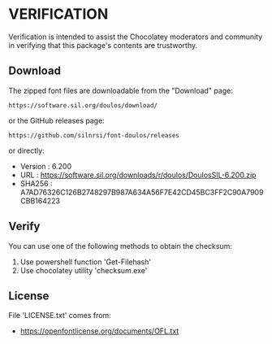# VERIFICATION
Verification is intended to assist the Chocolatey moderators and community in verifying that this package's contents are trustworthy.

## Download
The zipped font files are downloadable from the "Download" page:

    https://software.sil.org/doulos/download/

or the GitHub releases page:

    https://github.com/silnrsi/font-doulos/releases

or directly:

- Version : 6.200
- URL     : https://software.sil.org/downloads/r/doulos/DoulosSIL-6.200.zip
- SHA256  : A7AD76326C126B2748297B987A634A56F7E42CD45BC3FF2C90A7909CBB164223

## Verify
You can use one of the following methods to obtain the checksum:
1. Use powershell function 'Get-Filehash'
2. Use chocolatey utility 'checksum.exe'


## License
File 'LICENSE.txt' comes from:

- https://openfontlicense.org/documents/OFL.txt
